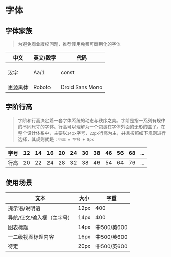 # 字体

## 字体家族

> 为避免商业版权问题，推荐使用免费可商用化的字体

| 中文     | 英文/数字 | 代码            |
| -------- | --------- | --------------- |
| <p style="font-family: 'Source Han Sans SC';">汉字</p>     | Aa/1      | const           |
| 思源黑体 | Roboto    | Droid Sans Mono |

## 字阶行高

> 字阶和行高决定着一套字体系统的动态与秩序之美。字阶是指一系列有规律的不同尺寸的字体。行高可以理解为一个包裹在字体外面的无形的盒子。在整个设计体系中，主要以`14px`字号，`22px`行高为主，并且按照如下规则进行选择，其规则就是：`行高 = 字号 + 8px`

| 字号 | 12   | 14   | 16   | 20   | 24   | 30   | 38   | 46   | 56   | 68   | ...  |
| ---- | ---- | ---- | ---- | ---- | ---- | ---- | ---- | ---- | ---- | ---- | ---- |
| 行高 | 20   | 22   | 24   | 28   | 32   | 38   | 46   | 54   | 64   | 76   | ...  |

## 使用场景

| 文本                       | 大小 | 字重        |
| -------------------------- | ---- | ----------- |
| 提示语/说明语              | 12px | 400         |
| 导航/征文/输入框（主字号） | 14px | 400         |
| 图表标题                   | 14px | 中500/英600 |
| 一二级视图标题内容         | 16px | 中500/英600 |
| 待定                       | 20px | 中500/英600 |